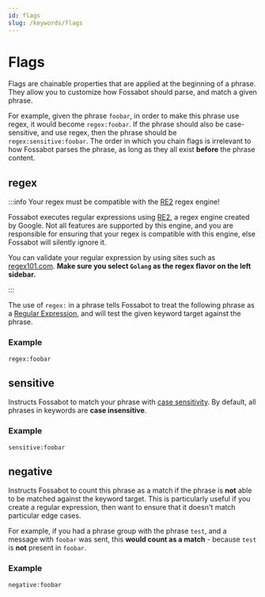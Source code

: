 ```yaml
---
id: flags
slug: /keywords/flags
---
```


# Flags

Flags are chainable properties that are applied at the beginning of a phrase. They allow you to customize how Fossabot should parse, and match a given phrase.

For example, given the phrase `foobar`, in order to make this phrase use regex, it would become `regex:foobar`. If the phrase should also be case-sensitive, and use regex, then the phrase should be `regex:sensitive:foobar`. The order in which you chain flags is irrelevant to how Fossabot parses the phrase, as long as they all exist **before** the phrase content.

## regex

:::info Your regex must be compatible with the [RE2](https://github.com/google/re2) regex engine!

Fossabot executes regular expressions using [RE2](https://github.com/google/re2/wiki/WhyRE2), a regex engine created by Google. Not all features are supported by this engine, and you are responsible for ensuring that your regex is compatible with this engine, else Fossabot will silently ignore it.

You can validate your regular expression by using sites such as [regex101.com](https://regex101.com/). **Make sure you select `Golang` as the regex flavor on the left sidebar.**

:::

The use of `regex:` in a phrase tells Fossabot to treat the following phrase as a [Regular Expression](https://www.regular-expressions.info/), and will test the given keyword target against the phrase.

### Example

`regex:foobar`

## sensitive

Instructs Fossabot to match your phrase with [case sensitivity](https://en.wikipedia.org/wiki/Case_sensitivity). By default, all phrases in keywords are **case insensitive**.

### Example

`sensitive:foobar`

## negative

Instructs Fossabot to count this phrase as a match if the phrase is **not** able to be matched against the keyword target. This is particularly useful if you create a regular expression, then want to ensure that it doesn't match particular edge cases.

For example, if you had a phrase group with the phrase `test`, and a message with `foobar` was sent, this **would count as a match** - because `test` is **not** present in `foobar`.

### Example

`negative:foobar`
